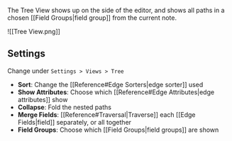 The Tree View shows up on the side of the editor, and shows all paths in a chosen [[Field Groups|field group]] from the current note.

![[Tree View.png]]

## Settings

Change under `Settings > Views > Tree`

- **Sort**: Change the [[Reference#Edge Sorters|edge sorter]] used
- **Show Attributes**: Choose which [[Reference#Edge Attributes|edge attributes]] show
- **Collapse**: Fold the nested paths
- **Merge Fields**: [[Reference#Traversal|Traverse]] each [[Edge Fields|field]] separately, or all together
- **Field Groups**: Choose which [[Field Groups|field groups]] are shown
